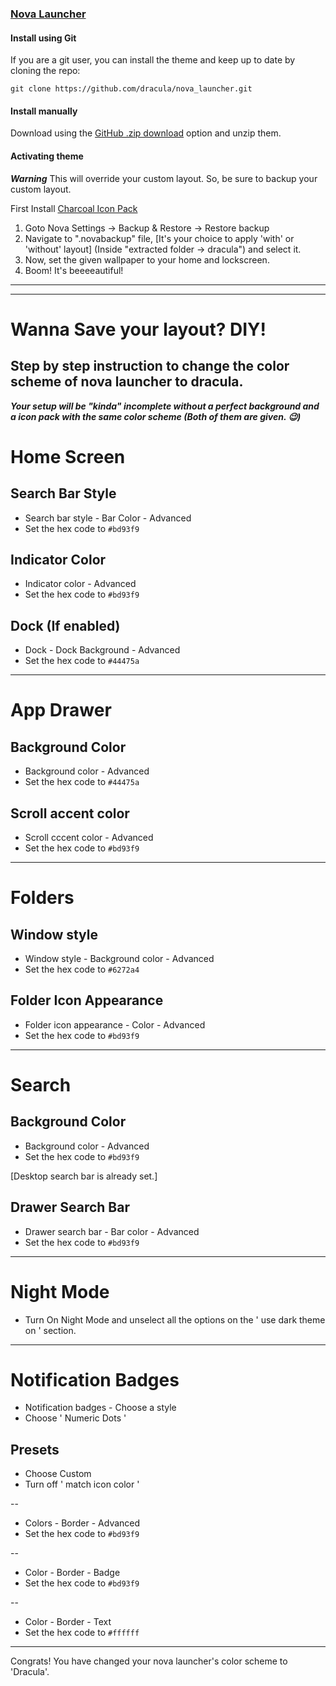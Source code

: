 ### [Nova Launcher](https://novalauncher.com/)

#### Install using Git

If you are a git user, you can install the theme and keep up to date by cloning the repo:

    git clone https://github.com/dracula/nova_launcher.git

#### Install manually

Download using the [GitHub .zip download](https://github.com/dracula/nova_launcher/archive/refs/heads/master.zip) option and unzip them.

#### Activating theme

***Warning*** This will override your custom layout. So, be sure to backup your custom layout.

First Install [Charcoal Icon Pack](https://play.google.com/store/apps/details?id=com.arandompackage.flatconsblack&hl=en_US&gl=US)

1. Goto Nova Settings -> Backup & Restore -> Restore backup  
2. Navigate to ".novabackup" file, [It's your choice to apply 'with' or 'without' layout]  (Inside "extracted folder -> dracula") and select it.
3. Now, set the given wallpaper to your home and lockscreen.
4. Boom! It's beeeeautiful!

***
***

# Wanna Save your layout? DIY!

## Step by step instruction to change the color scheme of nova launcher to dracula.

***Your setup will be "kinda" incomplete without a perfect background and a icon pack with the same color scheme (Both of them are given. 😉)*** 

# Home Screen

## Search Bar Style

* Search bar style - Bar Color - Advanced
* Set the hex code to `#bd93f9`

## Indicator Color

* Indicator color - Advanced
* Set the hex code to `#bd93f9`

## Dock (If enabled)

* Dock - Dock Background - Advanced
* Set the hex code to `#44475a`

***
# App Drawer

## Background Color

* Background color - Advanced 
* Set the hex code to `#44475a`

## Scroll accent color

* Scroll  cccent color - Advanced
* Set the hex code to `#bd93f9`

***
# Folders

## Window style

* Window style - Background color - Advanced
* Set the hex code to `#6272a4`

## Folder Icon Appearance

* Folder icon appearance - Color - Advanced
* Set the hex code to `#bd93f9`

***
# Search

## Background Color

* Background color - Advanced
* Set the hex code to `#bd93f9`

[Desktop search bar is already set.]

##  Drawer Search Bar

* Drawer search bar - Bar color - Advanced 
* Set the hex code to `#bd93f9`

***
# Night Mode 

* Turn On Night Mode and unselect all the options on the ' use dark theme on ' section.

***
# Notification Badges

* Notification badges - Choose a style
* Choose ' Numeric Dots '

## Presets

* Choose Custom
* Turn off ' match icon color '

--

* Colors - Border - Advanced
* Set the hex code to `#bd93f9`

--

* Color - Border - Badge
* Set the hex code to `#bd93f9`

--

* Color - Border - Text
* Set the hex code to `#ffffff`

***

Congrats! You have changed your nova launcher's color scheme to 'Dracula'.








